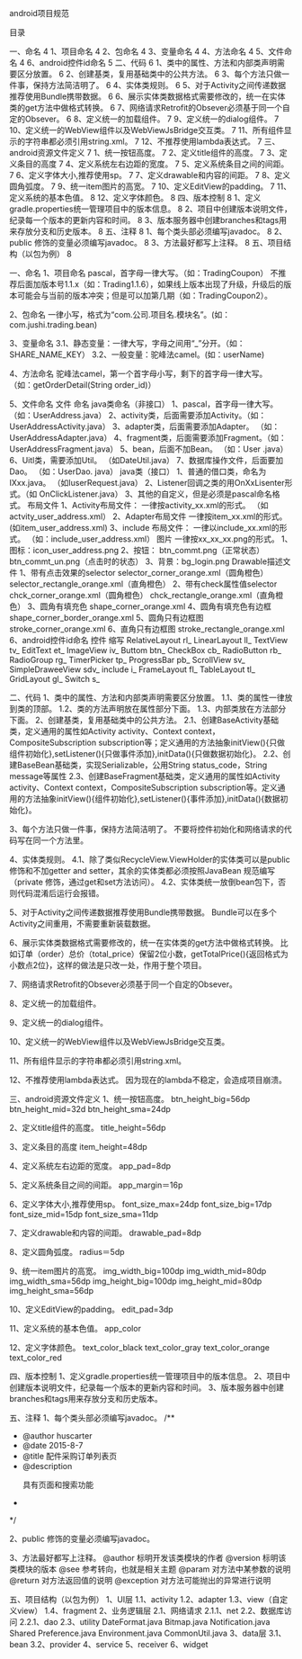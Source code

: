 android项目规范


目录

一、命名	4
1、项目命名	4
2、包命名	4
3、变量命名	4
4、方法命名	4
5、文件命名	4
6、android控件id命名	5
二、代码	6
1、类中的属性、方法和内部类声明需要区分放置。	6
2、创建基类，复用基础类中的公共方法。	6
3、每个方法只做一件事，保持方法简洁明了。	6
4、实体类规则。	6
5、对于Activity之间传递数据推荐使用Bundle携带数据。	6
6、展示实体类数据格式需要修改的，统一在实体类的get方法中做格式转换。	6
7、网络请求Retrofit的Obsever必须基于同一个自定的Obsever。	6
8、定义统一的加载组件。	7
9、定义统一的dialog组件。	7
10、定义统一的WebView组件以及WebViewJsBridge交互类。	7
11、所有组件显示的字符串都必须引用string.xml。	7
12、不推荐使用lambda表达式。	7
三、android资源文件定义	7
1、统一按钮高度。	7
2、定义title组件的高度。	7
3、定义条目的高度	7
4、定义系统左右边距的宽度。	7
5、定义系统条目之间的间距。	7
6、定义字体大小,推荐使用sp。	7
7、定义drawable和内容的间距。	7
8、定义圆角弧度。	7
9、统一item图片的高宽。	7
10、定义EditView的padding。	7
11、定义系统的基本色值。	8
12、定义字体颜色。	8
四、版本控制	8
1、定义gradle.properties统一管理项目中的版本信息。	8
2、项目中创建版本说明文件，纪录每一个版本的更新内容和时间。	8
3、版本服务器中创建branches和tags用来存放分支和历史版本。	8
五、注释	8
1、每个类头部必须编写javadoc。	8
2、public 修饰的变量必须编写javadoc。	8
3、方法最好都写上注释。	8
五、项目结构（以包为例）	8

一、命名
1、项目命名
pascal，首字母一律大写。（如：TradingCoupon）
不推荐后面加版本号1.1.x（如：Trading1.1.6），如果线上版本出现了升级，升级后的版本可能会与当前的版本冲突；但是可以加第几期（如：TradingCoupon2）。

2、包命名
一律小写，格式为“com.公司.项目名.模块名”。(如：com.jushi.trading.bean)

3、变量命名
3.1、静态变量：一律大写，字母之间用“_”分开。（如：SHARE_NAME_KEY）
3.2、一般变量：驼峰法camel。(如：userName)

4、方法命名
驼峰法camel，第一个首字母小写，剩下的首字母一律大写。
（如：getOrderDetail(String order_id)）

5、文件命名
文件
命名
java类命名（非接口）
1、pascal，首字母一律大写。
（如：UserAddress.java）
2、activity类，后面需要添加Activity。（如：UserAddressActivity.java）
3、adapter类，后面需要添加Adapter。
（如：UserAddressAdapter.java）
4、fragment类，后面需要添加Fragment。（如：UserAddressFragment.java）
5、bean，后面不加Bean。
（如：User .java）
6、Uitl类，需要添加Util。
（如DateUtil.java）
7、数据库操作文件，后面要加Dao。
（如：UserDao. java）
java类（接口）
1、普通的借口类，命名为IXxx.java。
（如IuserRequest.java）
2、Listener回调之类的用OnXxLisenter形式。（如 OnClickListener.java）
3、其他的自定义，但是必须是pascal命名格式。
布局文件
1、Activity布局文件：
一律按activity_xx.xml的形式。
（如actvity_user_address.xml）
2、Adapter布局文件
一律按item_xx.xml的形式。
(如item_user_address.xml)
3、include 布局文件：
一律以include_xx.xml的形式。
（如：include_user_address.xml）
图片
一律按xx_xx_xx.png的形式。
1、图标：icon_user_address.png
2、按钮：
btn_commt.png（正常状态）
btn_commt_un.png（点击时的状态）
3、背景：bg_login.png
Drawable描述文件
1、带有点击效果的selector
selector_corner_orange.xml（圆角橙色）
selector_rectangle_orange.xml（直角橙色）
2、带有check属性值selector
chck_corner_orange.xml（圆角橙色）
chck_rectangle_orange.xml（直角橙色）
3、圆角有填充色
shape_corner_orange.xml
4、圆角有填充色有边框
shape_corner_border_orange.xml
5、圆角只有边框图
stroke_corner_orange.xml
6、直角只有边框图
stroke_rectangle_orange.xml
6、android控件id命名
控件
缩写
RelativeLayout
rl_
LinearLayout
ll_
TextView
tv_
EditText
et_
ImageView
iv_
Buttom
btn_
CheckBox
cb_
RadioButton
rb_
RadioGroup
rg_
TimerPicker
tp_
ProgressBar
pb_
ScrollView
sv_
SimpleDraweeView
sdv_
include
i_
FrameLayout
fl_
TableLayout
tl_
GridLayout
gl_
Switch
s_




二、代码
1、类中的属性、方法和内部类声明需要区分放置。
1.1、类的属性一律放到类的顶部。
1.2、类的方法声明放在属性部分下面。
1.3、内部类放在方法部分下面。
2、创建基类，复用基础类中的公共方法。
2.1、创建BaseActivity基础类，定义通用的属性如Activity activity、Context context，CompositeSubscription subscription等；定义通用的方法抽象initView(){只做组件初始化},setListener(){只做事件添加},initData(){只做数据初始化}。
2.2、创建BaseBean基础类，实现Serializable，公用String status_code，String message等属性
2.3、创建BaseFragment基础类，定义通用的属性如Activity activity、Context context，CompositeSubscription subscription等。定义通用的方法抽象initView(){组件初始化},setListener(){事件添加},initData(){数据初始化}。

3、每个方法只做一件事，保持方法简洁明了。
不要将控件初始化和网络请求的代码写在同一个方法里。

4、实体类规则。
4.1、除了类似RecycleView.ViewHolder的实体类可以是public修饰和不加getter and setter，其余的实体类都必须按照JavaBean 规范编写（private 修饰，通过get和set方法访问）。
4.2、实体类统一放倒bean包下，否则代码混淆后运行会报错。

5、对于Activity之间传递数据推荐使用Bundle携带数据。
Bundle可以在多个Activity之间重用，不需要重新装载数据。

6、展示实体类数据格式需要修改的，统一在实体类的get方法中做格式转换。
比如订单（order）总价（total_price）保留2位小数，getTotalPrice(){返回格式为小数点2位}，这样的做法是只改一处，作用于整个项目。

7、网络请求Retrofit的Obsever必须基于同一个自定的Obsever。

8、定义统一的加载组件。

9、定义统一的dialog组件。

10、定义统一的WebView组件以及WebViewJsBridge交互类。

11、所有组件显示的字符串都必须引用string.xml。

12、不推荐使用lambda表达式。
因为现在的lambda不稳定，会造成项目崩溃。

三、android资源文件定义
1、统一按钮高度。
btn_height_big=56dp
btn_height_mid=32d
btn_height_sma=24dp

2、定义title组件的高度。
title_height=56dp

3、定义条目的高度
item_height=48dp

4、定义系统左右边距的宽度。
app_pad=8dp

5、定义系统条目之间的间距。
app_margin＝16p

6、定义字体大小,推荐使用sp。
font_size_max=24dp
font_size_big=17dp
font_size_mid=15dp
font_size_sma=11dp

7、定义drawable和内容的间距。
drawable_pad=8dp

8、定义圆角弧度。
radius＝5dp

9、统一item图片的高宽。
img_width_big=100dp
img_width_mid=80dp
img_width_sma=56dp
img_height_big=100dp
img_height_mid=80dp
img_height_sma=56dp

10、定义EditView的padding。
edit_pad=3dp


11、定义系统的基本色值。
app_color

12、定义字体颜色。
text_color_black
text_color_gray
text_color_orange
text_color_red


四、版本控制
1、定义gradle.properties统一管理项目中的版本信息。
2、项目中创建版本说明文件，纪录每一个版本的更新内容和时间。
3、版本服务器中创建branches和tags用来存放分支和历史版本。


五、注释
1、每个类头部必须编写javadoc。
/**
* @author huscarter
* @date 2015-8-7
* @title 配件采购订单列表页
* @description<p>具有页面和搜索功能</p>
*
*/

2、public 修饰的变量必须编写javadoc。

3、方法最好都写上注释。
@author 标明开发该类模块的作者
@version 标明该类模块的版本
@see 参考转向，也就是相关主题
@param 对方法中某参数的说明
@return 对方法返回值的说明
@exception 对方法可能抛出的异常进行说明

五、项目结构（以包为例）
1、UI层
1.1、activity
1.2、adapter
1.3、view（自定义view）
1.4、fragment
2、业务逻辑层
2.1、网络请求
2.1.1、net
2.2、数据库访问
2.2.1、dao
2.3、utility
DateFormat.java
Bitmap.java
Notification.java
Shared Preference.java
Environment.java
CommonUtil.java
3、data层
3.1、bean
3.2、provider
4、service
5、receiver
6、widget

